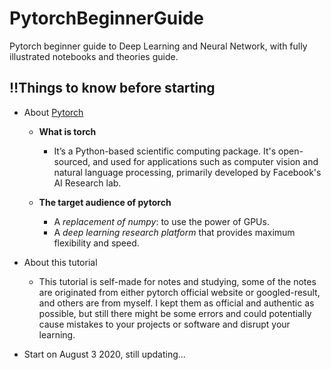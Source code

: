 # PytorchBeginnerGuide
Pytorch beginner guide to Deep Learning and Neural Network, with fully illustrated notebooks and theories guide.


## ‼️Things to know before starting

* About <a href="https://pytorch.org/">Pytorch</a>
  * **What is torch**
    * It’s a Python-based scientific computing package. It's open-sourced, and used for applications such as computer vision and natural language processing, primarily developed by Facebook's AI Research lab.

  * **The target audience of pytorch**
    * A *replacement of numpy*: to use the power of GPUs.
    * A *deep learning research platform* that provides maximum flexibility and speed.
  
  
* About this tutorial

  * This tutorial is self-made for notes and studying, some of the notes are originated from either pytorch official website or googled-result, and others are from myself. I kept them as official and authentic as possible, but still there might be some errors and could potentially cause mistakes to your projects or software and disrupt your learning.

 * Start on August 3 2020, still updating...
 
